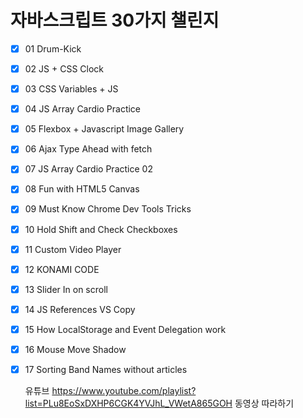 # 자바스크립트 30가지 챌린지

- [x] 01 Drum-Kick
- [x] 02 JS + CSS Clock
- [x] 03 CSS Variables + JS
- [x] 04 JS Array Cardio Practice
- [x] 05 Flexbox + Javascript Image Gallery
- [x] 06 Ajax Type Ahead with fetch
- [x] 07 JS Array Cardio Practice 02
- [x] 08 Fun with HTML5 Canvas
- [x] 09 Must Know Chrome Dev Tools Tricks
- [x] 10 Hold Shift and Check Checkboxes
- [x] 11 Custom Video Player
- [x] 12 KONAMI CODE
- [x] 13 Slider In on scroll
- [x] 14 JS References VS Copy
- [x] 15 How LocalStorage and Event Delegation work
- [x] 16 Mouse Move Shadow
- [x] 17 Sorting Band Names without articles

  유튜브 https://www.youtube.com/playlist?list=PLu8EoSxDXHP6CGK4YVJhL_VWetA865GOH 동영상 따라하기
